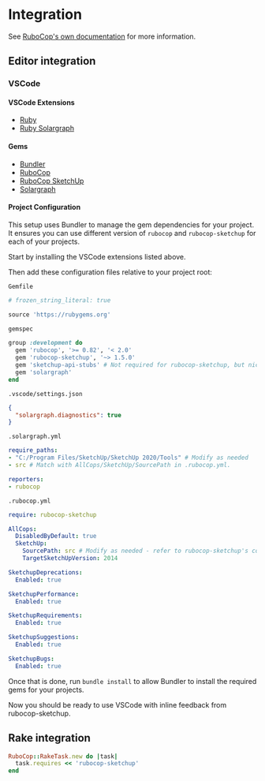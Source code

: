 # Integration

See [RuboCop's own documentation](https://docs.rubocop.org/en/latest/integration_with_other_tools/) for more information.

## Editor integration

### VSCode

#### VSCode Extensions

- [Ruby](https://marketplace.visualstudio.com/items?itemName=rebornix.Ruby)
- [Ruby Solargraph](https://marketplace.visualstudio.com/items?itemName=castwide.solargraph)

#### Gems

- [Bundler](https://rubygems.org/gems/bundler)
- [RuboCop](https://rubygems.org/gems/rubocop)
- [RuboCop SketchUp](https://rubygems.org/gems/rubocop-sketchup)
- [Solargraph](https://rubygems.org/gems/solargraph)

#### Project Configuration

This setup uses Bundler to manage the gem dependencies for your project. It ensures you can use different version of `rubocop` and `rubocop-sketchup` for each of your projects.

Start by installing the VSCode extensions listed above.

Then add these configuration files relative to your project root:

`Gemfile`

```ruby
# frozen_string_literal: true

source 'https://rubygems.org'

gemspec

group :development do
  gem 'rubocop', '>= 0.82', '< 2.0'
  gem 'rubocop-sketchup', '~> 1.5.0'
  gem 'sketchup-api-stubs' # Not required for rubocop-sketchup, but nice to have
  gem 'solargraph'
end

```

`.vscode/settings.json`

```json
{
  "solargraph.diagnostics": true
}
```

`.solargraph.yml`

```yml
require_paths:
- "C:/Program Files/SketchUp/SketchUp 2020/Tools" # Modify as needed
- src # Match with AllCops/SketchUp/SourcePath in .rubocop.yml.

reporters:
- rubocop
```

`.rubocop.yml`

```yml
require: rubocop-sketchup

AllCops:
  DisabledByDefault: true
  SketchUp:
    SourcePath: src # Modify as needed - refer to rubocop-sketchup's configuration
    TargetSketchUpVersion: 2014

SketchupDeprecations:
  Enabled: true

SketchupPerformance:
  Enabled: true

SketchupRequirements:
  Enabled: true

SketchupSuggestions:
  Enabled: true

SketchupBugs:
  Enabled: true
```

Once that is done, run `bundle install` to allow Bundler to install the required gems for your projects.

Now you should be ready to use VSCode with inline feedback from rubocop-sketchup.

## Rake integration

```ruby
RuboCop::RakeTask.new do |task|
  task.requires << 'rubocop-sketchup'
end
```
